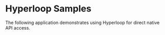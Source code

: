 # Hyperloop Samples

The following application demonstrates using Hyperloop for direct native API access.
